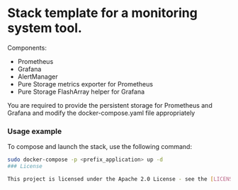 # Stack template for a monitoring system tool.

Components:
- Prometheus
- Grafana
- AlertManager
- Pure Storage metrics exporter for Prometheus
- Pure Storage FlashArray helper for Grafana 

You are required to provide the persistent storage for Prometheus and Grafana and modify the docker-compose.yaml file appropriately

### Usage example

To compose and launch the stack, use the following command:
```bash
sudo docker-compose -p <prefix_application> up -d
### License

This project is licensed under the Apache 2.0 License - see the [LICENSE.md](LICENSE.md) file for details
